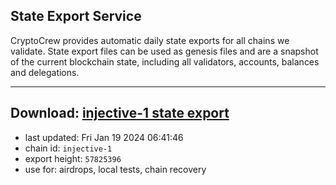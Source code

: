 ## State Export Service
CryptoCrew provides automatic daily state exports for all chains we validate. State export files can be used as genesis files and are a snapshot of the current blockchain state, including all validators, accounts, balances and delegations.

---
**Download: [injective-1 state export](https://dl.ccvalidators.com/SERVICE/injective/injective-1_export_57825396.json)**
---

- last updated: Fri Jan 19 2024 06:41:46
- chain id: `injective-1`
- export height: `57825396`
- use for: airdrops, local tests, chain recovery

